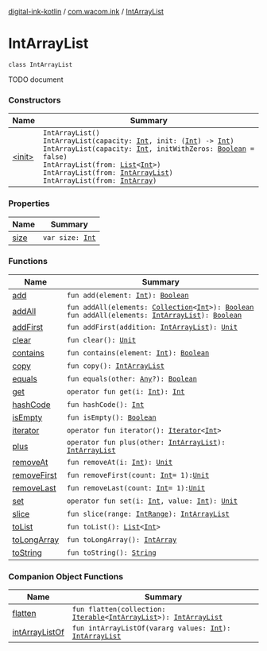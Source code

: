 [digital-ink-kotlin](../../index.md) / [com.wacom.ink](../index.md) / [IntArrayList](./index.md)

# IntArrayList

`class IntArrayList`

TODO document

### Constructors

| Name | Summary |
|---|---|
| [&lt;init&gt;](-init-.md) | `IntArrayList()`<br>`IntArrayList(capacity: `[`Int`](https://kotlinlang.org/api/latest/jvm/stdlib/kotlin/-int/index.html)`, init: (`[`Int`](https://kotlinlang.org/api/latest/jvm/stdlib/kotlin/-int/index.html)`) -> `[`Int`](https://kotlinlang.org/api/latest/jvm/stdlib/kotlin/-int/index.html)`)`<br>`IntArrayList(capacity: `[`Int`](https://kotlinlang.org/api/latest/jvm/stdlib/kotlin/-int/index.html)`, initWithZeros: `[`Boolean`](https://kotlinlang.org/api/latest/jvm/stdlib/kotlin/-boolean/index.html)` = false)`<br>`IntArrayList(from: `[`List`](https://kotlinlang.org/api/latest/jvm/stdlib/kotlin.collections/-list/index.html)`<`[`Int`](https://kotlinlang.org/api/latest/jvm/stdlib/kotlin/-int/index.html)`>)`<br>`IntArrayList(from: `[`IntArrayList`](./index.md)`)`<br>`IntArrayList(from: `[`IntArray`](https://kotlinlang.org/api/latest/jvm/stdlib/kotlin/-int-array/index.html)`)` |

### Properties

| Name | Summary |
|---|---|
| [size](size.md) | `var size: `[`Int`](https://kotlinlang.org/api/latest/jvm/stdlib/kotlin/-int/index.html) |

### Functions

| Name | Summary |
|---|---|
| [add](add.md) | `fun add(element: `[`Int`](https://kotlinlang.org/api/latest/jvm/stdlib/kotlin/-int/index.html)`): `[`Boolean`](https://kotlinlang.org/api/latest/jvm/stdlib/kotlin/-boolean/index.html) |
| [addAll](add-all.md) | `fun addAll(elements: `[`Collection`](https://kotlinlang.org/api/latest/jvm/stdlib/kotlin.collections/-collection/index.html)`<`[`Int`](https://kotlinlang.org/api/latest/jvm/stdlib/kotlin/-int/index.html)`>): `[`Boolean`](https://kotlinlang.org/api/latest/jvm/stdlib/kotlin/-boolean/index.html)<br>`fun addAll(elements: `[`IntArrayList`](./index.md)`): `[`Boolean`](https://kotlinlang.org/api/latest/jvm/stdlib/kotlin/-boolean/index.html) |
| [addFirst](add-first.md) | `fun addFirst(addition: `[`IntArrayList`](./index.md)`): `[`Unit`](https://kotlinlang.org/api/latest/jvm/stdlib/kotlin/-unit/index.html) |
| [clear](clear.md) | `fun clear(): `[`Unit`](https://kotlinlang.org/api/latest/jvm/stdlib/kotlin/-unit/index.html) |
| [contains](contains.md) | `fun contains(element: `[`Int`](https://kotlinlang.org/api/latest/jvm/stdlib/kotlin/-int/index.html)`): `[`Boolean`](https://kotlinlang.org/api/latest/jvm/stdlib/kotlin/-boolean/index.html) |
| [copy](copy.md) | `fun copy(): `[`IntArrayList`](./index.md) |
| [equals](equals.md) | `fun equals(other: `[`Any`](https://kotlinlang.org/api/latest/jvm/stdlib/kotlin/-any/index.html)`?): `[`Boolean`](https://kotlinlang.org/api/latest/jvm/stdlib/kotlin/-boolean/index.html) |
| [get](get.md) | `operator fun get(i: `[`Int`](https://kotlinlang.org/api/latest/jvm/stdlib/kotlin/-int/index.html)`): `[`Int`](https://kotlinlang.org/api/latest/jvm/stdlib/kotlin/-int/index.html) |
| [hashCode](hash-code.md) | `fun hashCode(): `[`Int`](https://kotlinlang.org/api/latest/jvm/stdlib/kotlin/-int/index.html) |
| [isEmpty](is-empty.md) | `fun isEmpty(): `[`Boolean`](https://kotlinlang.org/api/latest/jvm/stdlib/kotlin/-boolean/index.html) |
| [iterator](iterator.md) | `operator fun iterator(): `[`Iterator`](https://kotlinlang.org/api/latest/jvm/stdlib/kotlin.collections/-iterator/index.html)`<`[`Int`](https://kotlinlang.org/api/latest/jvm/stdlib/kotlin/-int/index.html)`>` |
| [plus](plus.md) | `operator fun plus(other: `[`IntArrayList`](./index.md)`): `[`IntArrayList`](./index.md) |
| [removeAt](remove-at.md) | `fun removeAt(i: `[`Int`](https://kotlinlang.org/api/latest/jvm/stdlib/kotlin/-int/index.html)`): `[`Unit`](https://kotlinlang.org/api/latest/jvm/stdlib/kotlin/-unit/index.html) |
| [removeFirst](remove-first.md) | `fun removeFirst(count: `[`Int`](https://kotlinlang.org/api/latest/jvm/stdlib/kotlin/-int/index.html)` = 1): `[`Unit`](https://kotlinlang.org/api/latest/jvm/stdlib/kotlin/-unit/index.html) |
| [removeLast](remove-last.md) | `fun removeLast(count: `[`Int`](https://kotlinlang.org/api/latest/jvm/stdlib/kotlin/-int/index.html)` = 1): `[`Unit`](https://kotlinlang.org/api/latest/jvm/stdlib/kotlin/-unit/index.html) |
| [set](set.md) | `operator fun set(i: `[`Int`](https://kotlinlang.org/api/latest/jvm/stdlib/kotlin/-int/index.html)`, value: `[`Int`](https://kotlinlang.org/api/latest/jvm/stdlib/kotlin/-int/index.html)`): `[`Unit`](https://kotlinlang.org/api/latest/jvm/stdlib/kotlin/-unit/index.html) |
| [slice](slice.md) | `fun slice(range: `[`IntRange`](https://kotlinlang.org/api/latest/jvm/stdlib/kotlin.ranges/-int-range/index.html)`): `[`IntArrayList`](./index.md) |
| [toList](to-list.md) | `fun toList(): `[`List`](https://kotlinlang.org/api/latest/jvm/stdlib/kotlin.collections/-list/index.html)`<`[`Int`](https://kotlinlang.org/api/latest/jvm/stdlib/kotlin/-int/index.html)`>` |
| [toLongArray](to-long-array.md) | `fun toLongArray(): `[`IntArray`](https://kotlinlang.org/api/latest/jvm/stdlib/kotlin/-int-array/index.html) |
| [toString](to-string.md) | `fun toString(): `[`String`](https://kotlinlang.org/api/latest/jvm/stdlib/kotlin/-string/index.html) |

### Companion Object Functions

| Name | Summary |
|---|---|
| [flatten](flatten.md) | `fun flatten(collection: `[`Iterable`](https://kotlinlang.org/api/latest/jvm/stdlib/kotlin.collections/-iterable/index.html)`<`[`IntArrayList`](./index.md)`>): `[`IntArrayList`](./index.md) |
| [intArrayListOf](int-array-list-of.md) | `fun intArrayListOf(vararg values: `[`Int`](https://kotlinlang.org/api/latest/jvm/stdlib/kotlin/-int/index.html)`): `[`IntArrayList`](./index.md) |
